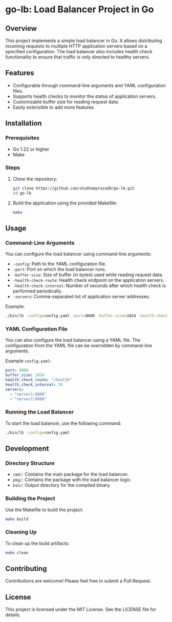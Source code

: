 # go-lb: Load Balancer Project in Go

## Overview

This project implements a simple load balancer in Go. It allows distributing incoming requests to multiple HTTP application servers based on a specified configuration. The load balancer also includes health check functionality to ensure that traffic is only directed to healthy servers.

## Features

- Configurable through command-line arguments and YAML configuration files.
- Supports health checks to monitor the status of application servers.
- Customizable buffer size for reading request data.
- Easily extensible to add more features.

## Installation

### Prerequisites

- Go 1.22 or higher
- Make

### Steps

1. Clone the repository:
   ```sh
   git clone https://github.com/shubhamprasad0/go-lb.git
   cd go-lb
   ```

2. Build the application using the provided Makefile:
   ```sh
   make
   ```

## Usage

### Command-Line Arguments

You can configure the load balancer using command-line arguments:

- `-config`: Path to the YAML configuration file.
- `-port`: Port on which the load balancer runs.
- `-buffer-size`: Size of buffer (in bytes) used while reading request data.
- `-health-check-route`: Health check endpoint on the application servers.
- `-health-check-interval`: Number of seconds after which health check is performed periodically.
- `-servers`: Comma-separated list of application server addresses.

Example:
```sh
./bin/lb -config=config.yaml -port=8080 -buffer-size=1024 -health-check-route=/health -health-check-interval=30 -servers=server1:8080,server2:8080
```

### YAML Configuration File

You can also configure the load balancer using a YAML file. The configuration from the YAML file can be overridden by command-line arguments.

Example `config.yaml`:
```yaml
port: 8080
buffer_size: 1024
health_check_route: "/health"
health_check_interval: 30
servers:
  - "server1:8080"
  - "server2:8080"
```

### Running the Load Balancer

To start the load balancer, use the following command:

```sh
./bin/lb -config=config.yaml
```

## Development

### Directory Structure

- `cmd/`: Contains the main package for the load balancer.
- `pkg/`: Contains the package with the load balancer logic.
- `bin/`: Output directory for the compiled binary.

### Building the Project

Use the Makefile to build the project:

```sh
make build
```

### Cleaning Up

To clean up the build artifacts:

```sh
make clean
```

## Contributing

Contributions are welcome! Please feel free to submit a Pull Request.

## License

This project is licensed under the MIT License. See the LICENSE file for details. 